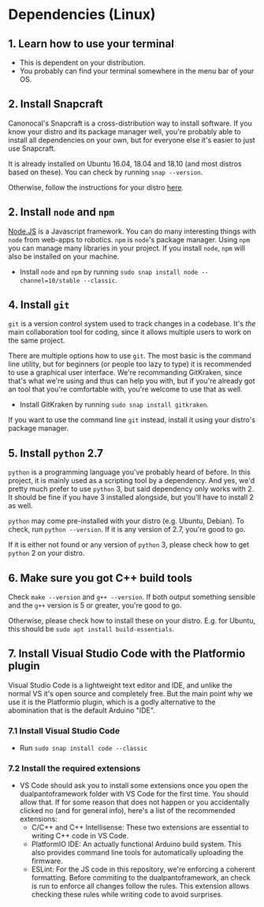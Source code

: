 # Dependencies (Linux)

## 1. Learn how to use your terminal

- This is dependent on your distribution.
- You probably can find your terminal somewhere in the menu bar of your OS.

## 2. Install Snapcraft

Canonocal's Snapcraft is a cross-distribution way to install software. If you know your distro and its package manager well, you're probably able to install all dependencies on your own, but for everyone else it's easier to just use Snapcraft.

It is already installed on Ubuntu 16.04, 18.04 and 18.10 (and most distros based on these). You can check by running `snap --version`.

Otherwise, follow the instructions for your distro [here](https://docs.snapcraft.io/installing-snapd/6735).

## 2. Install `node` and `npm`

[Node.JS](https://nodejs.org/) is a Javascript framework. You can do many interesting things with `node` from web-apps to robotics.
`npm` is `node`'s package manager. Using `npm` you can manage many libraries in your project. If you install `node`, `npm` will also be installed on your machine.

- Install `node` and `npm` by running `sudo snap install node --channel=10/stable --classic`.

## 4. Install `git`

`git` is a version control system used to track changes in a codebase. It's _the_ main collaboration tool for coding, since it allows multiple users to work on the same project.

There are multiple options how to use `git`. The most basic is the command line utility, but for beginners (or people too lazy to type) it is recommended to use a graphical user interface. We're recommanding GitKraken, since that's what we're using and thus can help you with, but if you're already got an tool that you're comfortable with, you're welcome to use that as well.

- Install GitKraken by running `sudo snap install gitkraken`.

If you want to use the command line `git` instead, install it using your distro's package manager.

## 5. Install `python` 2.7

`python` is a programming language you've probably heard of before. In this project, it is mainly used as a scripting tool by a dependency. And yes, we'd pretty much prefer to use `python` 3, but said dependency only works with 2. It should be fine if you have 3 installed alongside, but you'll have to install 2 as well.

`python` may come pre-installed with your distro (e.g. Ubuntu, Debian). To check, run `python --version`. If it is any version of 2.7, you're good to go.

If it is either not found or any version of `python` 3, please check how to get `python` 2 on your distro.

## 6. Make sure you got C++ build tools

Check `make --version` and `g++ --version`. If both output something sensible and the `g++` version is 5 or greater, you're good to go.

Otherwise, please check how to install these on your distro. E.g. for Ubuntu, this should be `sudo apt install build-essentials`.

## 7. Install Visual Studio Code with the Platformio plugin

Visual Studio Code is a lightweight text editor and IDE, and unlike the normal VS it's open source and completely free. But the main point why we use it is the Platformio plugin, which is a godly alternative to the abomination that is the default Arduino "IDE".

### 7.1 Install Visual Studio Code

- Run `sudo snap install code --classic`

### 7.2 Install the required extensions

- VS Code should ask you to install some extensions once you open the dualpantoframework folder with VS Code for the first time. You should allow that. If for some reason that does not happen or you accidentally clicked no (and for general info), here's a list of the recommended extensions:
  - C/C++ and C++ Intellisense: These two extensions are essential to writing C++ code in VS Code.
  - PlatformIO IDE: An actually functional Arduino build system. This also provides command line tools for automatically uploading the firmware.
  - ESLint: For the JS code in this repository, we're enforcing a coherent formatting. Before commiting to the dualpantoframework, an check is run to enforce all changes follow the rules. This extension allows checking these rules while writing code to avoid surprises.

